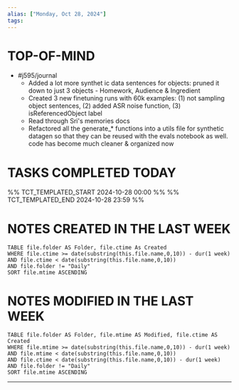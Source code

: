 ```yaml
---
alias: ["Monday, Oct 28, 2024"]
tags: 
---
```

# TOP-OF-MIND
- #j595/journal 
	- Added a lot more synthet ic data sentences for objects: pruned it down to just 3 objects - Homework, Audience & Ingredient
	- Created 3 new finetuning runs with 60k examples: (1) not sampling object sentences, (2) added ASR noise function, (3) isReferencedObject label
	- Read through Sri's memories docs
	- Refactored all the generate_* functions into a utils file for synthetic datagen so that they can be reused with the evals notebook as well. code has become much cleaner & organized now

# TASKS COMPLETED TODAY
%% TCT_TEMPLATED_START 2024-10-28 00:00 %%
%% TCT_TEMPLATED_END 2024-10-28 23:59 %%


# NOTES CREATED IN THE LAST WEEK
``` dataview
TABLE file.folder AS Folder, file.ctime As Created
WHERE file.ctime >= date(substring(this.file.name,0,10)) - dur(1 week) 
AND file.ctime < date(substring(this.file.name,0,10)) 
AND file.folder != "Daily"
SORT file.mtime ASCENDING
```

# NOTES MODIFIED IN THE LAST WEEK
``` dataview
TABLE file.folder AS Folder, file.mtime AS Modified, file.ctime AS Created
WHERE file.mtime >= date(substring(this.file.name,0,10)) - dur(1 week)
AND file.mtime < date(substring(this.file.name,0,10))
AND file.ctime < date(substring(this.file.name,0,10)) - dur(1 week)
AND file.folder != "Daily"
SORT file.mtime ASCENDING
```
---
